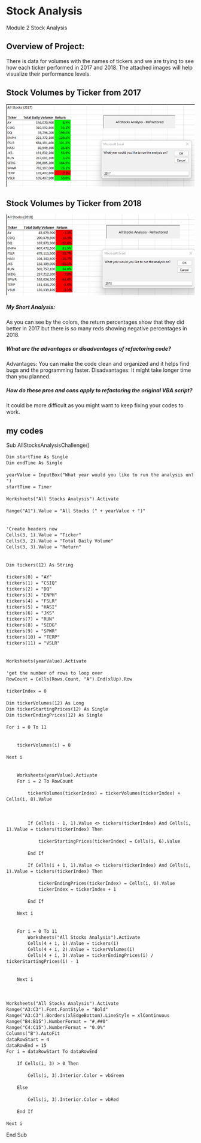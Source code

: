 # Stock Analysis
Module 2 Stock Analysis


## Overview of Project: 
There is data for volumes with the names of tickers and we are trying to see how each ticker performed in 2017 and 2018. 
The attached images will help visualize their performance levels. 

## Stock Volumes by Ticker from 2017
![2017](VBA_Challenge_2017.png)

## Stock Volumes by Ticker from 2018
![2018](VBA_Challenge_2018.png)

##### My Short Analysis:
As you can see by the colors, the return percentages show that they did better in 2017 but there is so many reds showing negative percentages in 2018. 

##### What are the advantages or disadvantages of refactoring code?
Advantages: You can make the code clean and organized and it helps find bugs and the programming faster.
Disadvantages: It might take longer time than you planned.

##### How do these pros and cons apply to refactoring the original VBA script?
It could be more difficult as you might want to keep fixing your codes to work. 

## my codes
Sub AllStocksAnalysisChallenge()

    Dim startTime As Single
    Dim endTime As Single
    
    yearValue = InputBox("What year would you like to run the analysis on? ")
    startTime = Timer
    
    Worksheets("All Stocks Analysis").Activate
    
    Range("A1").Value = "All Stocks (" + yearValue + ")"
    
    
    'Create headers now
    Cells(3, 1).Value = "Ticker"
    Cells(3, 2).Value = "Total Daily Volume"
    Cells(3, 3).Value = "Return"
    

    Dim tickers(12) As String

    tickers(0) = "AY"
    tickers(1) = "CSIQ"
    tickers(2) = "DQ"
    tickers(3) = "ENPH"
    tickers(4) = "FSLR"
    tickers(5) = "HASI"
    tickers(6) = "JKS"
    tickers(7) = "RUN"
    tickers(8) = "SEDG"
    tickers(9) = "SPWR"
    tickers(10) = "TERP"
    tickers(11) = "VSLR"


    Worksheets(yearValue).Activate

    'get the number of rows to loop over
    RowCount = Cells(Rows.Count, "A").End(xlUp).Row
    
    tickerIndex = 0
    
    Dim tickerVolumes(12) As Long
    Dim tickerStartingPrices(12) As Single
    Dim tickerEndingPrices(12) As Single

    For i = 0 To 11

        
        tickerVolumes(i) = 0
        
    Next i
    
    
        Worksheets(yearValue).Activate
        For i = 2 To RowCount
    
            tickerVolumes(tickerIndex) = tickerVolumes(tickerIndex) + Cells(i, 8).Value
                   
        
            
            If Cells(i - 1, 1).Value <> tickers(tickerIndex) And Cells(i, 1).Value = tickers(tickerIndex) Then

                tickerStartingPrices(tickerIndex) = Cells(i, 6).Value

            End If

            If Cells(i + 1, 1).Value <> tickers(tickerIndex) And Cells(i, 1).Value = tickers(tickerIndex) Then

                tickerEndingPrices(tickerIndex) = Cells(i, 6).Value
                tickerIndex = tickerIndex + 1

            End If

        Next i
        
       
        For i = 0 To 11
            Worksheets("All Stocks Analysis").Activate
            Cells(4 + i, 1).Value = tickers(i)
            Cells(4 + i, 2).Value = tickerVolumes(i)
            Cells(4 + i, 3).Value = tickerEndingPrices(i) / tickerStartingPrices(i) - 1
        

        Next i

    

    Worksheets("All Stocks Analysis").Activate
    Range("A3:C3").Font.FontStyle = "Bold"
    Range("A3:C3").Borders(xlEdgeBottom).LineStyle = xlContinuous
    Range("B4:B15").NumberFormat = "#,##0"
    Range("C4:C15").NumberFormat = "0.0%"
    Columns("B").AutoFit
    dataRowStart = 4
    dataRowEnd = 15
    For i = dataRowStart To dataRowEnd

        If Cells(i, 3) > 0 Then

            Cells(i, 3).Interior.Color = vbGreen

        Else

            Cells(i, 3).Interior.Color = vbRed

        End If

    Next i




End Sub
